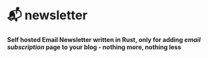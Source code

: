 # 📬 newsletter

#### Self hosted Email Newsletter written in Rust, only for adding *email subscription* page to your blog - nothing more, nothing less 

